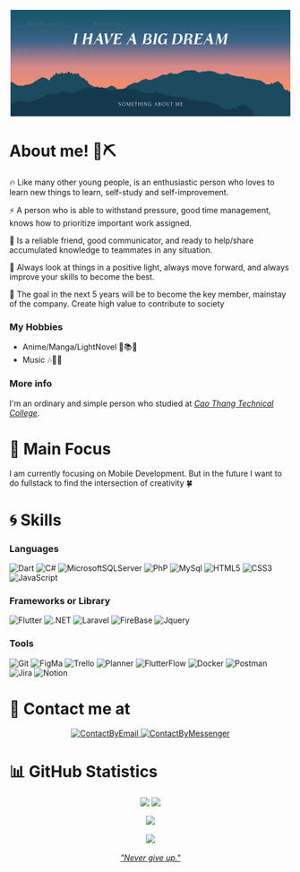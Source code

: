 <!-- https://docs.github.com/en/get-started/writing-on-github/getting-started-with-writing-and-formatting-on-github/basic-writing-and-formatting-syntax -->
<p align="center">
 <img src="./assets/banner.png" alt="My Banner"></a>
</p>

# About me! 👋⛏

🔥 Like many other young people, is an enthusiastic person who loves to learn new things to learn, self-study and self-improvement.

⚡️ A person who is able to withstand pressure, good time management, knows how to prioritize important work assigned.

🤝 Is a reliable friend, good communicator, and ready to help/share accumulated knowledge to teammates in any situation.

👀 Always look at things in a positive light, always move forward, and always improve your skills to become the best.

💪 The goal in the next 5 years will be to become the key member, mainstay of the company. Create high value to contribute to society

### My Hobbies

- Anime/Manga/LightNovel 🚀📚📒
- Music 🎶🎵🎼

### More info

I'm an ordinary and simple person who studied at [_Cao Thang Technical College_](https://caothang.edu.vn/).

# 🎯 Main Focus

I am currently focusing on Mobile Development.
But in the future I want to do fullstack to find the intersection of creativity 🍀

# 🌀 Skills

<!-- ### Technology -->

<!-- https://shields.io/ xem cac link o day
fast badge https://github.com/alexandresanlim/Badges4-README.md-Profile
-->

### Languages

<!-- ![Java](https://img.shields.io/badge/java-%23ED8B00.svg?style=for-the-badge&logo=java&logoColor=white) -->

![Dart](https://img.shields.io/badge/Dart-0175C2?style=for-the-badge&logo=dart&logoColor=white)
![C#](https://img.shields.io/badge/C%23-239120?style=for-the-badge&logo=c-sharp&logoColor=white)
![MicrosoftSQLServer](https://img.shields.io/badge/Microsoft%20SQL%20Sever-CC2927?style=for-the-badge&logo=microsoft%20sql%20server&logoColor=white)
![PhP](https://img.shields.io/badge/PHP-777BB4?style=for-the-badge&logo=php&logoColor=white)
![MySql](https://img.shields.io/badge/MySQL-005C84?style=for-the-badge&logo=mysql&logoColor=white)
![HTML5](https://img.shields.io/badge/HTML5-E34F26?style=for-the-badge&logo=html5&logoColor=white)
![CSS3](https://img.shields.io/badge/CSS3-1572B6?style=for-the-badge&logo=css3&logoColor=white)
![JavaScript](https://img.shields.io/badge/JavaScript-323330?style=for-the-badge&logo=javascript&logoColor=F7DF1E)

### Frameworks or Library

![Flutter](https://img.shields.io/badge/Flutter-%2302569B?style=for-the-badge&logo=Flutter&logoColor=white)
![.NET](https://img.shields.io/badge/.NET-5C2D91?style=for-the-badge&logo=.net&logoColor=white)
![Laravel](https://img.shields.io/badge/Laravel-FF2D20?style=for-the-badge&logo=laravel&logoColor=white)
![FireBase](https://img.shields.io/badge/firebase-ffca28?style=for-the-badge&logo=firebase&logoColor=black)
![Jquery](https://img.shields.io/badge/jQuery-0769AD?style=for-the-badge&logo=jquery&logoColor=white)

### Tools

![Git](https://img.shields.io/badge/git-%23F05033.svg?style=for-the-badge&logo=git&logoColor=white)
![FigMa](https://img.shields.io/badge/Figma-F24E1E?style=for-the-badge&logo=figma&logoColor=white)
![Trello](https://img.shields.io/badge/trello-blue?style=for-the-badge&logo=trello&logoColor=white)
![Planner](https://img.shields.io/badge/googlesheets-deepgreen?style=for-the-badge&logo=googlesheets&logoColor=white)
![FlutterFlow](https://img.shields.io/badge/flutter-blue?style=for-the-badge&logo=flutter&logoColor=white)
![Docker](https://img.shields.io/badge/docker-blue?style=for-the-badge&logo=docker&logoColor=white)
![Postman](https://img.shields.io/badge/postman-%23FF6C37?style=for-the-badge&logo=postman&logoColor=white)
![Jira](https://img.shields.io/badge/jira-%230052CC?style=for-the-badge&logo=jira&logoColor=white)
![Notion](https://img.shields.io/badge/notion-black?style=for-the-badge&logo=notion&logoColor=white)

# 📨 Contact me at

<p align="center">
    <a href="mailto:phatdatfbi@gmail.com">
        <img src="https://www.svgrepo.com/show/349379/gmail-old.svg" alt="ContactByEmail" height="32" width="32">
    </a> 
    <a href="https://www.m.me/wwww3q">
        <img src="https://www.svgrepo.com/show/349451/messenger.svg" alt="ContactByMessenger" height="32" width="32">
    </a>
</p>

# 📊 GitHub Statistics

<p align="center">
    <img style="width:49%;" src="https://github-readme-stats-sigma-five.vercel.app/api?username=wwwwww3q&show_icons=true&theme=dark#gh-dark-mode-only" />
    <img style="width:49%;" src="https://streak-stats.demolab.com/?user=wwwwww3q&theme=dark-smoky&date_format=n%2Fj%5B%2FY%5D" />
</p>

<!-- ![Taehyun's GitHub Contributor stats](https://github-contributor-stats.vercel.app/api?username=HwangTaehyun) -->

<p align="center">
    <img src="https://github-readme-stats-sigma-five.vercel.app/api/top-langs/?username=wwwwww3q&layout=compact" />
</p>
<p align="center">
    <img src="https://komarev.com/ghpvc/?username=wwwwww3q&style=flat&color=green" />
</p>

<p align="center">
  <a href="https://profile-summary-for-github.com/user/wwwwww3q">
    <i>"Never give up."</i>    
  </a>
</p>

